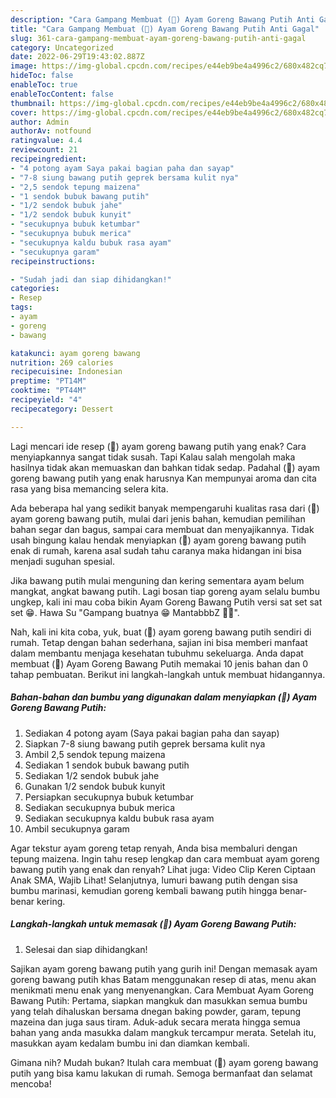 ```yaml
---
description: "Cara Gampang Membuat (🐔) Ayam Goreng Bawang Putih Anti Gagal"
title: "Cara Gampang Membuat (🐔) Ayam Goreng Bawang Putih Anti Gagal"
slug: 361-cara-gampang-membuat-ayam-goreng-bawang-putih-anti-gagal
category: Uncategorized
date: 2022-06-29T19:43:02.887Z
image: https://img-global.cpcdn.com/recipes/e44eb9be4a4996c2/680x482cq70/ayam-goreng-bawang-putih-foto-resep-utama.jpg
hideToc: false
enableToc: true
enableTocContent: false
thumbnail: https://img-global.cpcdn.com/recipes/e44eb9be4a4996c2/680x482cq70/ayam-goreng-bawang-putih-foto-resep-utama.jpg
cover: https://img-global.cpcdn.com/recipes/e44eb9be4a4996c2/680x482cq70/ayam-goreng-bawang-putih-foto-resep-utama.jpg
author: Admin
authorAv: notfound
ratingvalue: 4.4
reviewcount: 21
recipeingredient:
- "4 potong ayam Saya pakai bagian paha dan sayap"
- "7-8 siung bawang putih geprek bersama kulit nya"
- "2,5 sendok tepung maizena"
- "1 sendok bubuk bawang putih"
- "1/2 sendok bubuk jahe"
- "1/2 sendok bubuk kunyit"
- "secukupnya bubuk ketumbar"
- "secukupnya bubuk merica"
- "secukupnya kaldu bubuk rasa ayam"
- "secukupnya garam"
recipeinstructions:

- "Sudah jadi dan siap dihidangkan!"
categories:
- Resep
tags:
- ayam
- goreng
- bawang

katakunci: ayam goreng bawang 
nutrition: 269 calories
recipecuisine: Indonesian
preptime: "PT14M"
cooktime: "PT44M"
recipeyield: "4"
recipecategory: Dessert

---
```



Lagi mencari ide resep (🐔) ayam goreng bawang putih yang enak? Cara menyiapkannya sangat tidak susah. Tapi Kalau salah mengolah maka hasilnya tidak akan memuaskan dan bahkan tidak sedap. Padahal (🐔) ayam goreng bawang putih yang enak harusnya Kan mempunyai aroma dan cita rasa yang bisa memancing selera kita.


Ada beberapa hal yang sedikit banyak mempengaruhi kualitas rasa dari (🐔) ayam goreng bawang putih, mulai dari jenis bahan, kemudian pemilihan bahan segar dan bagus, sampai cara membuat dan menyajikannya. Tidak usah bingung kalau hendak menyiapkan (🐔) ayam goreng bawang putih enak di rumah, karena asal sudah tahu caranya maka hidangan ini bisa menjadi suguhan spesial.

Jika bawang putih mulai menguning dan kering sementara ayam belum mangkat, angkat bawang putih. Lagi bosan tiap goreng ayam selalu bumbu ungkep, kali ini mau coba bikin Ayam Goreng Bawang Putih versi sat set sat set 😁. Hawa Su &#34;Gampang buatnya 😁 MantabbbZ 🫶🫰&#34;.


Nah, kali ini kita coba, yuk, buat (🐔) ayam goreng bawang putih sendiri di rumah. Tetap dengan bahan sederhana, sajian ini bisa memberi manfaat dalam membantu menjaga kesehatan tubuhmu sekeluarga. Anda dapat membuat (🐔) Ayam Goreng Bawang Putih memakai 10 jenis bahan dan 0 tahap pembuatan. Berikut ini langkah-langkah untuk membuat hidangannya.

<!--inarticleads1-->

##### Bahan-bahan dan bumbu yang digunakan dalam menyiapkan (🐔) Ayam Goreng Bawang Putih:

1. Sediakan 4 potong ayam (Saya pakai bagian paha dan sayap)
1. Siapkan 7-8 siung bawang putih geprek bersama kulit nya
1. Ambil 2,5 sendok tepung maizena
1. Sediakan 1 sendok bubuk bawang putih
1. Sediakan 1/2 sendok bubuk jahe
1. Gunakan 1/2 sendok bubuk kunyit
1. Persiapkan secukupnya bubuk ketumbar
1. Sediakan secukupnya bubuk merica
1. Sediakan secukupnya kaldu bubuk rasa ayam
1. Ambil secukupnya garam


Agar tekstur ayam goreng tetap renyah, Anda bisa membaluri dengan tepung maizena. Ingin tahu resep lengkap dan cara membuat ayam goreng bawang putih yang enak dan renyah? Lihat juga: Video Clip Keren Ciptaan Anak SMA, Wajib Lihat! Selanjutnya, lumuri bawang putih dengan sisa bumbu marinasi, kemudian goreng kembali bawang putih hingga benar-benar kering. 

<!--inarticleads2-->

##### Langkah-langkah untuk memasak (🐔) Ayam Goreng Bawang Putih:


1. Selesai dan siap dihidangkan!

Sajikan ayam goreng bawang putih yang gurih ini! Dengan memasak ayam goreng bawang putih khas Batam menggunakan resep di atas, menu akan menikmati menu enak yang menyenangkan. Cara Membuat Ayam Goreng Bawang Putih: Pertama, siapkan mangkuk dan masukkan semua bumbu yang telah dihaluskan bersama dnegan baking powder, garam, tepung mazeina dan juga saus tiram. Aduk-aduk secara merata hingga semua bahan yang anda masukka dalam mangkuk tercampur merata. Setelah itu, masukkan ayam kedalam bumbu ini dan diamkan kembali. 

Gimana nih? Mudah bukan? Itulah cara membuat (🐔) ayam goreng bawang putih yang bisa kamu lakukan di rumah. Semoga bermanfaat dan selamat mencoba!
